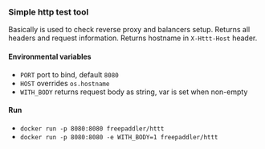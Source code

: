 ### Simple http test tool

Basically is used to check reverse proxy and balancers setup. Returns all headers and request information. Returns hostname in `X-Httt-Host` header.

#### Environmental variables
+ `PORT` port to bind, default `8080`
+ `HOST` overrides `os.hostname`
+ `WITH_BODY` returns request body as string, var is set when non-empty

#### Run
+ `docker run -p 8080:8080 freepaddler/httt`
+ `docker run -p 8080:8080 -e WITH_BODY=1 freepaddler/httt`